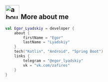## <img width="45" alt="about" src="https://raw.github.com/terrakok/terrakok/master/about.png"> More about me
```kotlin
val Egor_Lyadskiy = developer {
    about {
        firstName = "Egor"
        lastName = "Lyadskiy"
    }
    tech("Kotlin", "Android", "Spring Boot")
    links {
        telegram = "@egor_lyadskiy"
        vk = "vk.com/zafires"
    }
}
```
